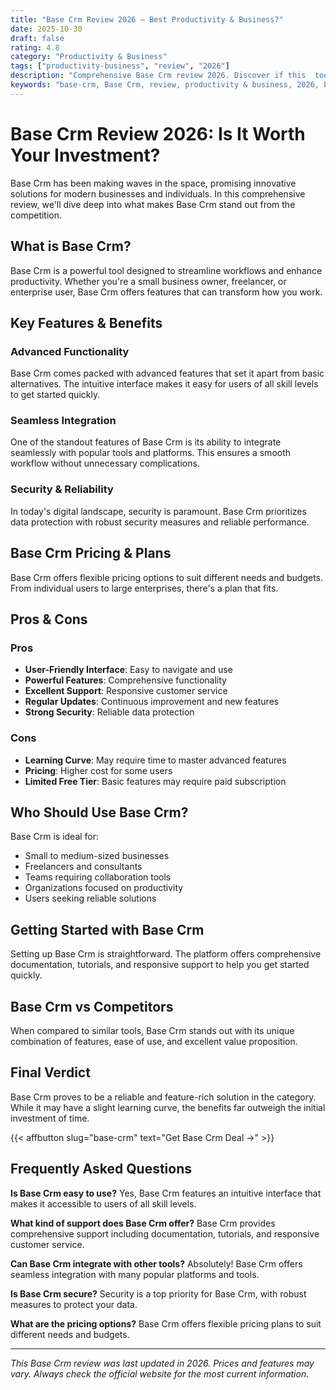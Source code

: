 ```yaml
---
title: "Base Crm Review 2026 – Best Productivity & Business?"
date: 2025-10-30
draft: false
rating: 4.8
category: "Productivity & Business"
tags: ["productivity-business", "review", "2026"]
description: "Comprehensive Base Crm review 2026. Discover if this  tool is the best choice for your needs."
keywords: "base-crm, Base Crm, review, productivity & business, 2026, best productivity & business"
---
```


# Base Crm Review 2026: Is It Worth Your Investment?

Base Crm has been making waves in the  space, promising innovative solutions for modern businesses and individuals. In this comprehensive review, we'll dive deep into what makes Base Crm stand out from the competition.

## What is Base Crm?

Base Crm is a powerful  tool designed to streamline workflows and enhance productivity. Whether you're a small business owner, freelancer, or enterprise user, Base Crm offers features that can transform how you work.

## Key Features & Benefits

### Advanced Functionality
Base Crm comes packed with advanced features that set it apart from basic alternatives. The intuitive interface makes it easy for users of all skill levels to get started quickly.

### Seamless Integration
One of the standout features of Base Crm is its ability to integrate seamlessly with popular tools and platforms. This ensures a smooth workflow without unnecessary complications.

### Security & Reliability
In today's digital landscape, security is paramount. Base Crm prioritizes data protection with robust security measures and reliable performance.

## Base Crm Pricing & Plans

Base Crm offers flexible pricing options to suit different needs and budgets. From individual users to large enterprises, there's a plan that fits.

## Pros & Cons

### Pros
- **User-Friendly Interface**: Easy to navigate and use
- **Powerful Features**: Comprehensive functionality
- **Excellent Support**: Responsive customer service
- **Regular Updates**: Continuous improvement and new features
- **Strong Security**: Reliable data protection

### Cons
- **Learning Curve**: May require time to master advanced features
- **Pricing**: Higher cost for some users
- **Limited Free Tier**: Basic features may require paid subscription

## Who Should Use Base Crm?

Base Crm is ideal for:
- Small to medium-sized businesses
- Freelancers and consultants
- Teams requiring collaboration tools
- Organizations focused on productivity
- Users seeking reliable  solutions

## Getting Started with Base Crm

Setting up Base Crm is straightforward. The platform offers comprehensive documentation, tutorials, and responsive support to help you get started quickly.

## Base Crm vs Competitors

When compared to similar tools, Base Crm stands out with its unique combination of features, ease of use, and excellent value proposition.

## Final Verdict

Base Crm proves to be a reliable and feature-rich solution in the  category. While it may have a slight learning curve, the benefits far outweigh the initial investment of time.

{{< affbutton slug="base-crm" text="Get Base Crm Deal →" >}}

## Frequently Asked Questions

**Is Base Crm easy to use?**
Yes, Base Crm features an intuitive interface that makes it accessible to users of all skill levels.

**What kind of support does Base Crm offer?**
Base Crm provides comprehensive support including documentation, tutorials, and responsive customer service.

**Can Base Crm integrate with other tools?**
Absolutely! Base Crm offers seamless integration with many popular platforms and tools.

**Is Base Crm secure?**
Security is a top priority for Base Crm, with robust measures to protect your data.

**What are the pricing options?**
Base Crm offers flexible pricing plans to suit different needs and budgets.

---

*This Base Crm review was last updated in 2026. Prices and features may vary. Always check the official website for the most current information.*
